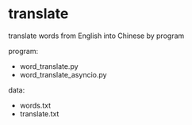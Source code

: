 # translate

translate words from English into Chinese by program

program:

- word_translate.py
- word_translate_asyncio.py

data:

- words.txt
- translate.txt
